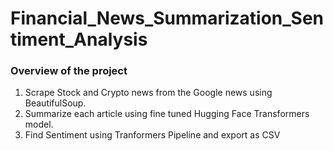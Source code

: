 # Financial_News_Summarization_Sentiment_Analysis

### Overview of the project

1. Scrape Stock and Crypto news from the Google news using BeautifulSoup. 
2. Summarize each article using fine tuned Hugging Face Transformers model. 
3. Find Sentiment using Tranformers Pipeline and export as CSV
